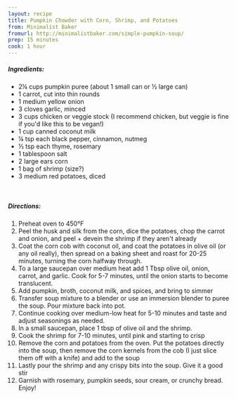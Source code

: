 ```yaml
---
layout: recipe
title: Pumpkin Chowder with Corn, Shrimp, and Potatoes
from: Minimalist Baker
fromurl: http://minimalistbaker.com/simple-pumpkin-soup/
prep: 15 minutes
cook: 1 hour
---
```


##### Ingredients:

* 2¼ cups pumpkin puree (about 1 small can or ½ large can)
* 1 carrot, cut into thin rounds
* 1 medium yellow onion
* 3 cloves garlic, minced
* 3 cups chicken or veggie stock (I recommend chicken, but veggie is fine if you'd like this to be vegan!)
* 1 cup canned coconut milk
* ¼ tsp each black pepper, cinnamon, nutmeg
* ½ tsp each thyme, rosemary
* 1 tablespoon salt
* 2 large ears corn
* 1 bag of shrimp (size?)
* 3 medium red potatoes, diced

<br>

##### Directions:

1. Preheat oven to 450°F
2. Peel the husk and silk from the corn, dice the potatoes, chop the carrot and onion, and peel + devein the shrimp if they aren't already
3. Coat the corn cob with coconut oil, and coat the potatoes in olive oil (or any oil really), then spread on a baking sheet and roast for 20-25 minutes, turning the corn halfway through.
4. To a large saucepan over medium heat add 1 Tbsp olive oil, onion, carrot, and garlic. Cook for 5-7 minutes, until the onion starts to become translucent.
5. Add pumpkin, broth, coconut milk, and spices, and bring to simmer
6. Transfer soup mixture to a blender or use an immersion blender to puree the soup. Pour mixture back into pot.
7. Continue cooking over medium-low heat for 5-10 minutes and taste and adjust seasonings as needed. 
8. In a small saucepan, place 1 tbsp of olive oil and the shrimp. 
9. Cook the shrimp for 7-10 minutes, until pink and starting to crisp
10. Remove the corn and potatoes from the oven. Put the potatoes directly into the soup, then remove the corn kernels from the cob (I just slice them off with a knife) and add to the soup
11. Lastly pour the shrimp and any crispy bits into the soup. Give it a good stir
12. Garnish with rosemary, pumpkin seeds, sour cream, or crunchy bread. Enjoy!
